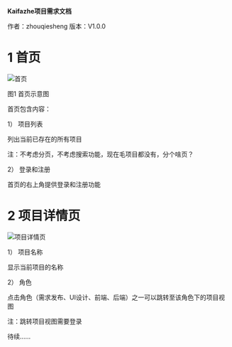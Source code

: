 **Kaifazhe项目需求文档**

作者：zhouqiesheng 版本：V1.0.0

 

 

# 1     首页

![首页](D:\Work\Django\kaifazhe\1.需求\首页.png)

图1 首页示意图

首页包含内容：

1） 项目列表

列出当前已存在的所有项目

注：不考虑分页，不考虑搜索功能，现在毛项目都没有，分个啥页？

2） 登录和注册

首页的右上角提供登录和注册功能

# 2     项目详情页

![项目详情页](D:\Work\Django\kaifazhe\1.需求\项目详情页.png)

1） 项目名称

显示当前项目的名称

2） 角色

点击角色（需求发布、UI设计、前端、后端）之一可以跳转至该角色下的项目视图

注：跳转项目视图需要登录

 

待续……